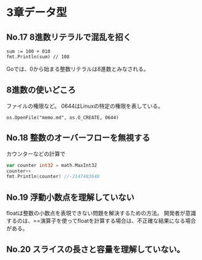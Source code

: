 # 3章データ型
## No.17 8進数リテラルで混乱を招く

```golang
sum := 100 + 010
fmt.Println(sum) // 108
```

Goでは、0から始まる整数リテラルは8進数とみなされる。

## 8進数の使いどころ
ファイルの権限など。
0644はLinuxの特定の権限を表している。
```golang
os.OpenFile("memo.md", os.O_CREATE, 0644)
```

## No.18 整数のオーバーフローを無視する
カウンターなどの計算で

```go
var counter int32 = math.MaxInt32
counter++
fmt.Println(counter) //-2147483648
```

## No.19 浮動小数点を理解していない
floatは整数の小数点を表現できない問題を解決するための方法。
開発者が意識するのは、==演算子を使ってfloatを計算する場合は、不正確な結果になる場合がある。

## No.20 スライスの長さと容量を理解していない。
